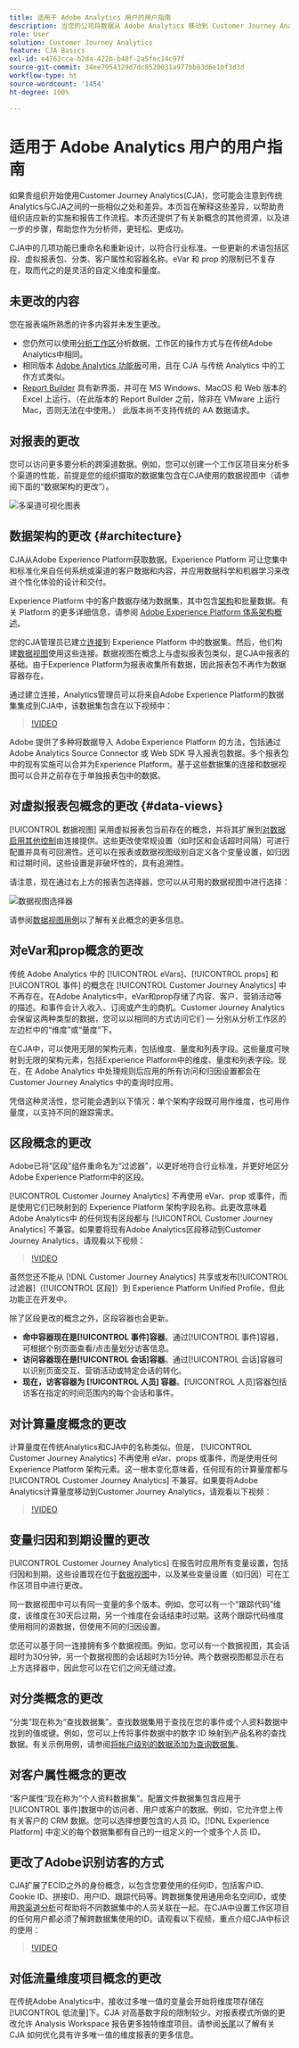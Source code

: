 ```yaml
---
title: 适用于 Adobe Analytics 用户的用户指南
description: 当您的公司将数据从 Adobe Analytics 移动到 Customer Journey Analytics 时，从用户的角度应该考虑什么
role: User
solution: Customer Journey Analytics
feature: CJA Basics
exl-id: e4762cca-b2da-422b-b48f-2a5fec14c97f
source-git-commit: 34ee7954329d7dc8520031a977bb83d6e1bf3d3d
workflow-type: ht
source-wordcount: '1454'
ht-degree: 100%

---
```


# 适用于 Adobe Analytics 用户的用户指南

如果贵组织开始使用Customer Journey Analytics(CJA)，您可能会注意到传统Analytics与CJA之间的一些相似之处和差异。本页旨在解释这些差异，以帮助贵组织适应新的实施和报告工作流程。本页还提供了有关新概念的其他资源，以及进一步的步骤，帮助您作为分析师，更轻松、更成功。

CJA中的几项功能已重命名和重新设计，以符合行业标准。一些更新的术语包括区段、虚拟报表包、分类、客户属性和容器名称。eVar 和 prop 的限制已不复存在，取而代之的是灵活的自定义维度和量度。

## 未更改的内容

您在报表端所熟悉的许多内容并未发生更改。

* 您仍然可以使用[分析工作区](/help/analysis-workspace/home.md)分析数据。工作区的操作方式与在传统Adobe Analytics中相同。
* 相同版本 [Adobe Analytics 功能板](/help/mobile-app/home.md)可用，且在 CJA 与传统 Analytics 中的工作方式类似。
* [Report Builder](/help/report-builder/report-buider-overview.md) 具有新界面，并可在 MS Windows、MacOS 和 Web 版本的 Excel 上运行。（在此版本的 Report Builder 之前，除非在 VMware 上运行 Mac，否则无法在中使用。） 此版本尚不支持传统的 AA 数据请求。

## 对报表的更改

您可以访问更多要分析的跨渠道数据。例如，您可以创建一个工作区项目来分析多个渠道的性能，前提是您的组织摄取的数据集包含在CJA使用的数据视图中（请参阅下面的“数据架构的更改”）。

![多渠道可视化图表](assets/cross-channel.png)

## 数据架构的更改 {#architecture}

CJA从Adobe Experience Platform获取数据。Experience Platform 可让您集中和标准化来自任何系统或渠道的客户数据和内容，并应用数据科学和机器学习来改进个性化体验的设计和交付。

Experience Platform 中的客户数据存储为数据集，其中包含[架构](https://experienceleague.adobe.com/docs/platform-learn/tutorials/schemas/schemas-and-experience-data-model.html?lang=zh-Hans)和批量数据。有关 Platform 的更多详细信息，请参阅 [Adobe Experience Platform 体系架构概述](https://experienceleague.adobe.com/docs/platform-learn/tutorials/intro-to-platform/basic-architecture.html?lang=zh-Hans)。

您的CJA管理员已建立[连接](/help/connections/create-connection.md)到 Experience Platform 中的数据集。然后，他们构建[数据视图](/help/data-views/data-views.md)使用这些连接。数据视图在概念上与虚拟报表包类似，是CJA中报表的基础。由于Experience Platform为报表收集所有数据，因此报表包不再作为数据容器存在。

通过建立连接，Analytics管理员可以将来自Adobe Experience Platform的数据集集成到CJA中，该数据集包含在以下视频中：

>[!VIDEO](https://video.tv.adobe.com/v/35111/?quality=12)

Adobe 提供了多种将数据导入 Adobe Experience Platform 的方法，包括通过 Adobe Analytics Source Connector 或 Web SDK 导入报表包数据。多个报表包中的现有实施可以合并为Experience Platform。基于这些数据集的连接和数据视图可以合并之前存在于单独报表包中的数据。

## 对虚拟报表包概念的更改 {#data-views}

[!UICONTROL 数据视图] 采用虚拟报表包当前存在的概念，并将其扩展到[对数据启用其他控制](/help/data-views/create-dataview.md)由连接提供。这些更改使常规设置（如时区和会话超时间隔）可进行配置并具有可回溯性。还可以在报表或数据视图级别自定义各个变量设置，如归因和过期时间。这些设置是非破坏性的，具有追溯性。

请注意，现在通过右上方的报表包选择器，您可以从可用的数据视图中进行选择：

![数据视图选择器](assets/data-views.png)

请参阅[数据视图用例](/help/use-cases/data-views/data-views-usecases.md)以了解有关此概念的更多信息。

## 对eVar和prop概念的更改

传统 Adobe Analytics 中的 [!UICONTROL eVars]、[!UICONTROL props] 和 [!UICONTROL 事件] 的概念在 [!UICONTROL Customer Journey Analytics] 中不再存在。在Adobe Analytics中，eVar和prop存储了内容、客户、营销活动等的描述。和事件会计入收入、订阅或产生的商机。Customer Journey Analytics 会保留这两种类型的数据，您可以以相同的方式访问它们 — 分别从分析工作区的左边栏中的“维度”或“量度”下。

在CJA中，可以使用无限的架构元素，包括维度、量度和列表字段。这些量度可映射到无限的架构元素，包括Experience Platform中的维度、量度和列表字段。现在，在 Adobe Analytics 中处理规则后应用的所有访问和归因设置都会在 Customer Journey Analytics 中的查询时应用。

凭借这种灵活性，您可能会遇到以下情况：单个架构字段既可用作维度，也可用作量度，以支持不同的跟踪需求。

## 区段概念的更改

Adobe已将“区段”组件重命名为“过滤器”，以更好地符合行业标准，并更好地区分Adobe Experience Platform中的区段。

[!UICONTROL Customer Journey Analytics] 不再使用 eVar、prop 或事件，而是使用它们已映射到的 Experience Platform 架构字段名称。此更改意味着 Adobe Analytics中 的任何现有区段都与 [!UICONTROL Customer Journey Analytics] 不兼容。如果要将现有Adobe Analytics区段移动到Customer Journey Analytics，请观看以下视频：

>[!VIDEO](https://video.tv.adobe.com/v/31982/?quality=12)

虽然您还不能从 [!DNL Customer Journey Analytics] 共享或发布[!UICONTROL 过滤器]（[!UICONTROL 区段]）到 Experience Platform Unified Profile，但此功能正在开发中。

除了区段更改的概念之外，区段容器也会更新。

* **命中容器现在是[!UICONTROL 事件]容器**。通过[!UICONTROL 事件]容器，可根据个别页面查看/点击量划分访客信息。
* **访问容器现在是[!UICONTROL 会话]容器**。通过[!UICONTROL 会话]容器可以识别页面交互、营销活动或特定会话的转化。
* **现在，访客容器为 [!UICONTROL 人员] 容器**。[!UICONTROL 人员]容器包括访客在指定的时间范围内的每个会话和事件。

## 对计算量度概念的更改

计算量度在传统Analytics和CJA中的名称类似。但是， [!UICONTROL Customer Journey Analytics] 不再使用 eVar、props 或事件，而是使用任何 Experience Platform 架构元素。这一根本变化意味着，任何现有的计算量度都与 [!UICONTROL Customer Journey Analytics] 不兼容。如果要将Adobe Analytics计算量度移动到Customer Journey Analytics，请观看以下视频：

>[!VIDEO](https://video.tv.adobe.com/v/31788/?quality=12)

## 变量归因和到期设置的更改

[!UICONTROL Customer Journey Analytics] 在报告时应用所有变量设置，包括归因和到期。这些设置现在位于[数据视图](/help/data-views/component-settings/persistence.md)中，以及某些变量设置（如归因）可在工作区项目中进行更改。

同一数据视图中可以有同一变量的多个版本。例如，您可以有一个“跟踪代码”维度，该维度在30天后过期，另一个维度在会话结束时过期。这两个跟踪代码维度使用相同的源数据，但使用不同的归因设置。

您还可以基于同一连接拥有多个数据视图。例如，您可以有一个数据视图，其会话超时为30分钟，另一个数据视图的会话超时为15分钟。两个数据视图都显示在右上方选择器中，因此您可以在它们之间无缝过渡。

## 对分类概念的更改

“分类”现在称为“查找数据集”。查找数据集用于查找在您的事件或个人资料数据中找到的值或键。例如，您可以上传将事件数据中的数字 ID 映射到产品名称的查找数据。有关示例用例，请参阅[将帐户级别的数据添加为查询数据集](/help/use-cases/b2b/b2b.md)。

## 对客户属性概念的更改

“客户属性”现在称为“个人资料数据集”。配置文件数据集包含应用于[!UICONTROL 事件]数据中的访问者、用户或客户的数据。例如，它允许您上传有关客户的 CRM 数据。您可以选择想要包含的人员 ID。[!DNL Experience Platform] 中定义的每个数据集都有自己的一组定义的一个或多个人员 ID。

## 更改了Adobe识别访客的方式

CJA扩展了ECID之外的身份概念，以包含您要使用的任何ID，包括客户ID、Cookie ID、拼接ID、用户ID、跟踪代码等。跨数据集使用通用命名空间ID，或使用[跨渠道分析](/help/cca/overview.md)可帮助将不同数据集中的人员关联在一起。在CJA中设置工作区项目的任何用户都必须了解跨数据集使用的ID。请观看以下视频，重点介绍CJA中标识的使用：

>[!VIDEO](https://video.tv.adobe.com/v/30750/?quality=12)

## 对低流量维度项目概念的更改

在传统Adobe Analytics中，接收过多唯一值的变量会开始将维度项存储在[!UICONTROL 低流量]下。CJA 对高基数字段的限制较少。对报表模式所做的更改允许 Analysis Workspace 报告更多独特维度项目。请参阅[长尾](../analysis-workspace/workspace-faq/long-tail.md)以了解有关 CJA 如何优化具有许多唯一值的维度报表的更多信息。
